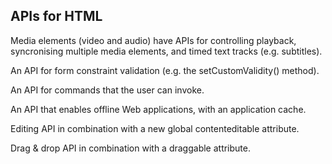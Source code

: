 ## APIs for HTML

Media elements (video and audio) have APIs for controlling playback, syncronising multiple media elements, and timed text tracks (e.g. subtitles).

An API for form constraint validation (e.g. the setCustomValidity() method).

An API for commands that the user can invoke.

An API that enables offline Web applications, with an application cache.

Editing API in combination with a new global contenteditable attribute.

Drag & drop API in combination with a draggable attribute.

